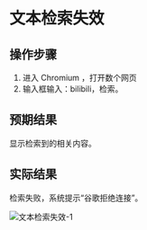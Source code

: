 # 文本检索失效

## 操作步骤

1. 进入 Chromium ，打开数个网页
2. 输入框输入：bilibili，检索。

## 预期结果

显示检索到的相关内容。

## 实际结果

检索失败，系统提示“谷歌拒绝连接”。

![文本检索失效-1](../img/文本检索失效-1.png)